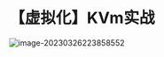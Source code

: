 # 【虚拟化】KVm实战

![image-20230326223858552](C:\Users\Administrator\AppData\Roaming\Typora\typora-user-images\image-20230326223858552.png)